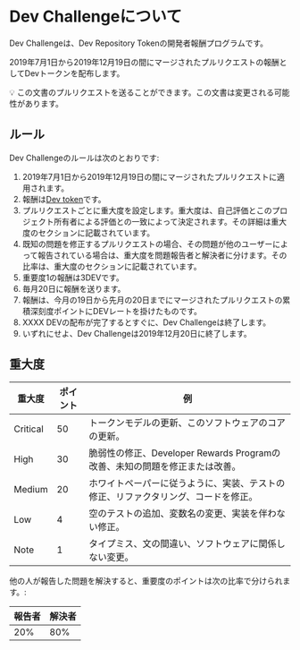 # Dev Challengeについて

Dev Challengeは、Dev Repository Tokenの開発者報酬プログラムです。

2019年7月1日から2019年12月19日の間にマージされたプルリクエストの報酬としてDevトークンを配布します。

💡 この文書のプルリクエストを送ることができます。この文書は変更される可能性があります。

## ルール

Dev Challengeのルールは次のとおりです:

1. 2019年7月1日から2019年12月19日の間にマージされたプルリクエストに適用されます。
1. 報酬は[Dev token](https://etherscan.io/token/0x98626e2c9231f03504273d55f397409defd4a093)です。
1. プルリクエストごとに重大度を設定します。重大度は、自己評価とこのプロジェクト所有者による評価との一致によって決定されます。その詳細は重大度のセクションに記載されています。
1. 既知の問題を修正するプルリクエストの場合、その問題が他のユーザーによって報告されている場合は、重大度を問題報告者と解決者に分けます。その比率は、重大度のセクションに記載されています。
1. 重要度1の報酬は3DEVです。
1. 毎月20日に報酬を送ります。
1. 報酬は、今月の19日から先月の20日までにマージされたプルリクエストの累積深刻度ポイントにDEVレートを掛けたものです。
1. XXXX DEVの配布が完了するとすぐに、Dev Challengeは終了します。
1. いずれにせよ、Dev Challengeは2019年12月20日に終了します。

## 重大度

| 重大度 | ポイント | 例                                                                         |
| -------- | ------ | ---------------------------------------------------------------------- |
| Critical | 50     | トークンモデルの更新、このソフトウェアのコアの更新。                            |
| High     | 30     | 脆弱性の修正、Developer Rewards Programの改善、未知の問題を修正または改善。 |
| Medium   | 20     | ホワイトペーパーに従うように、実装、テストの修正、リファクタリング、コードを修正。          |
| Low      | 4      | 空のテストの追加、変数名の変更、実装を伴わない修正。                                       |
| Note     | 1      | タイプミス、文の間違い、ソフトウェアに関係しない変更。                             |

他の人が報告した問題を解決すると、重要度のポイントは次の比率で分けられます。:

| 報告者 | 解決者 |
| ----- | ----- |
| 20%   | 80%   |
